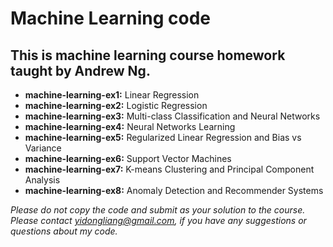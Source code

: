 # Machine Learning code
## This is machine learning course homework taught by Andrew Ng. 

- **machine-learning-ex1:** Linear Regression
- **machine-learning-ex2:** Logistic Regression  
- **machine-learning-ex3:** Multi-class Classification and Neural Networks 
- **machine-learning-ex4:** Neural Networks Learning
- **machine-learning-ex5:** Regularized Linear Regression and Bias vs Variance 
- **machine-learning-ex6:** Support Vector Machines
- **machine-learning-ex7:** K-means Clustering and Principal Component Analysis
- **machine-learning-ex8:** Anomaly Detection and Recommender Systems

*Please do not copy the code and submit as your solution to the course. Please contact yidongliang@gmail.com, if you have any suggestions or questions about my code.*
